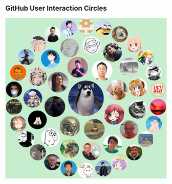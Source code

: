 ## GitHub User Interaction Circles

![](https://raw.githubusercontent.com/hooopo/twitter-interaction-circles/main/circle.png)